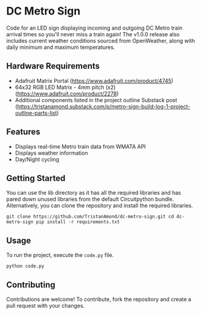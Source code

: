 # DC Metro Sign

Code for an LED sign displaying incoming and outgoing DC Metro train arrival times so you'll never miss a train again! The v1.0.0 release also includes current weather conditions sourced from OpenWeather, along with daily minimum and maximum temperatures.

## Hardware Requirements
- Adafruit Matrix Portal (https://www.adafruit.com/product/4745)
- 64x32 RGB LED Matrix - 4mm pitch (x2) (https://www.adafruit.com/product/2278)
- Additional components listed in the project outline Substack post (https://tristanamond.substack.com/p/metro-sign-build-log-1-project-outline-parts-list)


## Features
- Displays real-time Metro train data from WMATA API
- Displays weather information
- Day/Night cycling

## Getting Started

You can use the lib directory as it has all the required libraries and has pared down unused libraries from the default Circuitpython bundle. Alternatively, you can clone the repository and install the required libraries. 

```git clone https://github.com/TristanAmond/dc-metro-sign.git cd dc-metro-sign pip install -r requirements.txt```


## Usage

To run the project, execute the `code.py` file.

```python code.py```


## Contributing

Contributions are welcome! To contribute, fork the repository and create a pull request with your changes.
